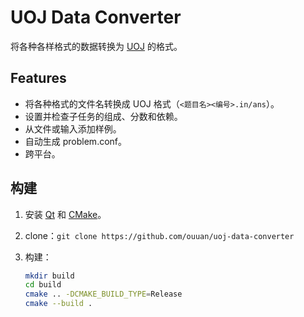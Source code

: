 # UOJ Data Converter

将各种各样格式的数据转换为 [UOJ](https://github.com/UniversalOJ/UOJ-System/) 的格式。

## Features

-   将各种格式的文件名转换成 UOJ 格式（`<题目名><编号>.in/ans`）。
-   设置并检查子任务的组成、分数和依赖。
-   从文件或输入添加样例。
-   自动生成 problem.conf。
-   跨平台。

## 构建

1.  安装 [Qt](https://www.qt.io/download) 和 [CMake](https://cmake.org/download/)。

2.  clone：`git clone https://github.com/ouuan/uoj-data-converter`

3.  构建：

    ```sh
    mkdir build
    cd build
    cmake .. -DCMAKE_BUILD_TYPE=Release
    cmake --build .
    ```
